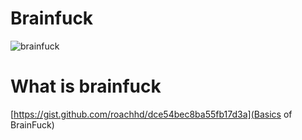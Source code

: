 # Brainfuck 
![brainfuck](https://imgur.com/a/WkTEzaH)

# What is brainfuck 
[https://gist.github.com/roachhd/dce54bec8ba55fb17d3a](Basics of BrainFuck)

